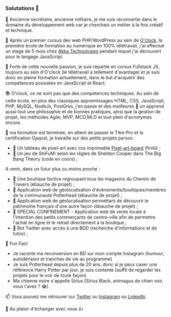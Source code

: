 ### Salutations :wave:

:memo: Ancienne secrétaire, ancienne militaire, je me suis reconvertie dans le domaine du développement web car je cherchais un métier à la fois créatif et technique.

:seedling: Après un premier cursus dev web PHP/WordPress au sein de [O'clock](https://oclock.io/), la première école de formation au numérique en 100% télétravail, j'ai effectué un stage de 5 mois chez [Akka Technologies](https://www.akka-technologies.com/france/?lang=fr) pendant lequel j'ai découvert pour le langage JavaScript.

:muscle: Forte de cette nouvelle passion, je suis repartie en cursus Fullstack JS, toujours au sein d'O'clock (le télétravail a tellement d'avantage) et je suis donc en pleine formation actuellement, dans le but d'acquérir des compétences poussées en JavaScript et React.

:books: O'clock, ce ne sont pas que des compétences techniques. Au sein de cette école, en plus des classiques apprentissages HTML, CSS, JavaScript, PHP, MySQL, NodeJs, PostGres, j'en passe et des meilleures :tongue: on apprend aussi tout une philosophie et de bonnes pratiques, ainsi que la gestion de projet, les méthodes Agile, MVP, MCD,MLD et tout plein d'acronymes encore.

:telescope: ma formation est terminée, en attent de passer le Titre Pro et la certification Opqust, je travaille sur des petits projets persos :
- :pushpin: Un tableau de pixel-art avec css imprimable [Pixel-art-board](https://hacoba.github.io/pixel-art-board/)  (finiiii) ;
- :pushpin: Un jeu de ShiFuMi selon les règles de Sheldon Cooper dans The Big Bang Theory (code en cours) ;

A venir, dans un futur plus ou moins proche :
- :pushpin: Une boutique factice regroupant tous les magasins du Chemin de Travers (ébauche de projet) ;
- :pushpin: Application web de géolocalisation d'évènements/boutiques/membres de la communauté Potterhead (ébauche de projet) ;
- :pushpin: Application web de géolocalisation permettant de découvrir le patrimoine français d'une autre façon (ébauche de projet) ;
- :pushpin: SPECIAL CONFINEMENT - Application web de vente locale à l'intention des petits commerçants de centre-ville afin de permettre l'achat en ligne et le retrait directement à la boutique ;
- :pushpin: Bot Twitter avec accès à une BDD (recherche d'informations et de tutos) ;

:loudspeaker: Fun Fact
- Je raconte ma reconversion en BD sur mon compte Instagram (humour, autodérision et tranches de vie au programme)
- Je suis Potterhead depuis plus de 20 ans, donc si je peux caser une référence Harry Potter par jour, je suis contente (suffit de regarder les projets pour le voir de toute façon).
- Ma chienne noire s'appelle Sirius (Sirius Black, animagus de chien noir, vous l'avez ? :joy:)

:mailbox: Vous pouvez me retrouver sur [Twitter](https://twitter.com/HaCoBa_Laure) ou [Instagram](https://www.instagram.com/hacoba_laure/) ou [LinkedIn](https://fr.linkedin.com/in/laure-lamande)

:wave: Au plaisir d'échanger avec vous :+1:
